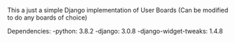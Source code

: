 This a just a simple Django implementation of User Boards (Can be modified to do any boards of choice)

Dependencies:
-python: 3.8.2
-django: 3.0.8
-django-widget-tweaks: 1.4.8